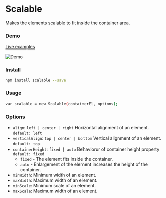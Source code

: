 # Scalable
Makes the elements scalable to fit inside the container area.

### Demo
[Live examples][github_link]

![Demo](https://scriptartist.github.io/Scalable/images/demo1.gif)

[github_link]:https://scriptartist.github.io/Scalable/#demo

### Install

```sh
npm install scalable --save
```

### Usage

```sh
var scalable = new Scalable(containerEl, options);
```

### Options
+ `align`: `left | center | right` Horizontal alignment of an element. `default: left`
+ `verticalAlign`: `top | center | bottom` Vertical alignment of an element. `default: top`
+ `containerHeight`: `fixed | auto` Behaviorur of container height property  `default: fixed`
  + `fixed` - The element fits inside the container.
  + `auto` - Enlargement of the element increases the height of the container.
+ `minWidth`: Minimum width of an element.
+ `maxWidth`: Maximum width of an element.
+ `minScale`: Minimum scale of an element.
+ `maxScale`: Maximum width of an element.
